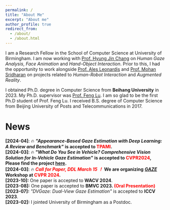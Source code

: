 ```yaml
---
permalink: /
title: "About Me"
excerpt: "About me"
author_profile: true
redirect_from: 
  - /about/
  - /about.html
---
```


I am a Research Fellow in the School of Computer Science at University of Birmingham. I am now working with [Prof. Hyung Jin Chang](https://scholar.google.com.hk/citations?user=3TggrEkAAAAJ&hl=en) on *Human Gaze Analysis*, *Face Animation* and *Hand-Object Interaction*. 
Prior to this, I had the opportunity to work alongside [Prof. Ales Leonardis](https://scholar.google.com.hk/citations?user=BEFl4j0AAAAJ&hl=en) and [Prof. Mohan Sridharan](https://scholar.google.com.hk/citations?hl=zh-CN&user=pKV2QvsAAAAJ) on projects related to *Human-Robot Interaction* and *Augmented Reality*.

I obtained Ph.D. degree in Computer Science from **Beihang University** in 2023. My Ph.D. supervisor was [Prof. Feng Lu](https://scholar.google.com.hk/citations?user=9ggbm0QAAAAJ&hl=en). I am so glad to be the first Ph.D student of Prof. Feng Lu. I received B.S. degree of Computer Science from Beijing University of Posts and Telecommunications in 2017.


News
=====
 **\[2024-04\]**: 🔥 ***"Appearance-Based Gaze Estimation with Deep Learning: A Review and Benchmark"*** **is accepted to <font color=red>TPAMI</font>.**     
 **\[2024-03\]**: 🔥 ***"What Do You See in Vehicle? Comprehensive Vision Solution for In-Vehicle Gaze Estimation"*** **is accepted to <font color=red>CVPR2024</font>, Please find the project [here](work/ivgaze).**     
 **\[2024-03\]**: 🔥 ***<font color=red>Call for Paper, DDL March 15 ！</font>*** **We are organizing** ***[GAZE](https://gazeworkshop.github.io/2024/)*** **Workshop at <font color=red>CVPR 2024</font>.**   
**\[2023-10\]:** One paper is accepted to **WACV 2024**.   
**\[2023-08\]:** One paper is accepted to **BMVC 2023. <font color=red>(Oral Presentation)</font>**   
**\[2023-07\]:** *"DVGaze: Dual-View Gaze Estimation"* is accepted to **ICCV 2023**.  
**\[2023-02\]:** I jointed University of Birmingham as a Postdoc.
